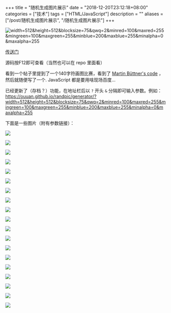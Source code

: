 +++
title = "随机生成图片展示"
date = "2018-12-20T23:12:18+08:00"
categories = ["技术"]
tags = ["HTML/JavaScript"]
description = ""
aliases = ["/post/随机生成图片展示", "/随机生成图片展示"]
+++


![width=512&height=512&blocksize=75&qwq=2&minred=100&maxred=255&mingreen=100&maxgreen=255&minblue=200&maxblue=255&minalpha=0&maxalpha=255](/post_img/随机生成图片展示/width=512&height=512&blocksize=75&qwq=2&minred=100&maxred=255&mingreen=100&maxgreen=255&minblue=200&maxblue=255&minalpha=0&maxalpha=255.png)

[传送门](/randpic/generator/)

<!-- more --> 

源码按F12即可查看（当然也可以在 repo 里面看）

看到一个帖子里提到了一个140字符画图比赛，看到了 [Martin Büttner's code](https://codegolf.stackexchange.com/a/35626) ，然后就随便写了一个. JavaScript 都是要用啥现场百度...

已经更新了（存档？）功能，在地址栏后以 `?` 开头 `&` 分隔即可输入参数。例如：<https://ouuan.github.io/randpic/generator/?width=512&height=512&blocksize=75&qwq=2&minred=100&maxred=255&mingreen=100&maxgreen=255&minblue=200&maxblue=255&minalpha=0&maxalpha=255>

下面是一些图片（附有参数链接）：

[![](/post_img/随机生成图片展示/width=512&height=512&blocksize=75&qwq=2&minred=0&maxred=255&mingreen=0&maxgreen=255&minblue=0&maxblue=255&minalpha=0&maxalpha=255.png)](/randpic/generator/?width=512&height=512&blocksize=75&qwq=2&minred=0&maxred=255&mingreen=0&maxgreen=255&minblue=0&maxblue=255&minalpha=0&maxalpha=255)

[![](/post_img/随机生成图片展示/width=512&height=512&blocksize=75&qwq=2&minred=180&maxred=200&mingreen=180&maxgreen=200&minblue=180&maxblue=255&minalpha=0&maxalpha=255.png)](/randpic/generator/?width=512&height=512&blocksize=75&qwq=2&minred=180&maxred=200&mingreen=180&maxgreen=200&minblue=180&maxblue=255&minalpha=0&maxalpha=255)

[![](/post_img/随机生成图片展示/width=512&height=512&blocksize=75&qwq=2&minred=180&maxred=255&mingreen=180&maxgreen=200&minblue=180&maxblue=255&minalpha=0&maxalpha=255.png)](/randpic/generator/?width=512&height=512&blocksize=75&qwq=2&minred=180&maxred=255&mingreen=180&maxgreen=200&minblue=180&maxblue=255&minalpha=0&maxalpha=255)

[![](/post_img/随机生成图片展示/width=512&height=512&blocksize=75&qwq=2&minred=180&maxred=255&mingreen=180&maxgreen=255&minblue=180&maxblue=255&minalpha=0&maxalpha=255.png?)](/randpic/generator/?width=512&height=512&blocksize=75&qwq=2&minred=180&maxred=255&mingreen=180&maxgreen=255&minblue=180&maxblue=255&minalpha=0&maxalpha=255)

[![](/post_img/随机生成图片展示/width=512&height=512&blocksize=75&qwq=2&minred=180&maxred=200&mingreen=180&maxgreen=200&minblue=180&maxblue=200&minalpha=0&maxalpha=255.png?)](/randpic/generator/?width=512&height=512&blocksize=75&qwq=2&minred=180&maxred=200&mingreen=180&maxgreen=200&minblue=180&maxblue=200&minalpha=0&maxalpha=255)

[![](/post_img/随机生成图片展示/width=512&height=512&blocksize=75&qwq=2&minred=180&maxred=200&mingreen=180&maxgreen=255&minblue=180&maxblue=200&minalpha=0&maxalpha=255.png?)](/randpic/generator/?width=512&height=512&blocksize=75&qwq=2&minred=180&maxred=200&mingreen=180&maxgreen=255&minblue=180&maxblue=200&minalpha=0&maxalpha=255)

[![](/post_img/随机生成图片展示/width=512&height=512&blocksize=75&qwq=2&minred=180&maxred=200&mingreen=180&maxgreen=255&minblue=180&maxblue=255&minalpha=0&maxalpha=255.png?)](/randpic/generator/?width=512&height=512&blocksize=75&qwq=2&minred=180&maxred=200&mingreen=180&maxgreen=255&minblue=180&maxblue=255&minalpha=0&maxalpha=255)

[![](/post_img/随机生成图片展示/width=512&height=512&blocksize=75&qwq=2&minred=180&maxred=255&mingreen=180&maxgreen=200&minblue=180&maxblue=200&minalpha=0&maxalpha=255.png?)](/randpic/generator/?width=512&height=512&blocksize=75&qwq=2&minred=180&maxred=255&mingreen=180&maxgreen=200&minblue=180&maxblue=200&minalpha=0&maxalpha=255)

[![](/post_img/随机生成图片展示/width=512&height=512&blocksize=75&qwq=2&minred=180&maxred=255&mingreen=180&maxgreen=255&minblue=180&maxblue=200&minalpha=0&maxalpha=255.png?)](/randpic/generator/?width=512&height=512&blocksize=75&qwq=2&minred=180&maxred=255&mingreen=180&maxgreen=255&minblue=180&maxblue=200&minalpha=0&maxalpha=255)

[![](/post_img/随机生成图片展示/width=512&height=512&blocksize=75&qwq=3&minred=180&maxred=255&mingreen=180&maxgreen=255&minblue=180&maxblue=255&minalpha=0&maxalpha=255.png?)](/randpic/generator/?width=512&height=512&blocksize=75&qwq=3&minred=180&maxred=255&mingreen=180&maxgreen=255&minblue=180&maxblue=255&minalpha=0&maxalpha=255)

[![](/post_img/随机生成图片展示/width=512&height=512&blocksize=75&qwq=10&minred=180&maxred=255&mingreen=180&maxgreen=255&minblue=180&maxblue=255&minalpha=0&maxalpha=255.png?)](/randpic/generator/?width=512&height=512&blocksize=75&qwq=10&minred=180&maxred=255&mingreen=180&maxgreen=255&minblue=180&maxblue=255&minalpha=0&maxalpha=255)

[![](/post_img/随机生成图片展示/width=512&height=512&blocksize=75&qwq=2&minred=100&maxred=255&mingreen=100&maxgreen=255&minblue=200&maxblue=255&minalpha=0&maxalpha=255.png?)](/randpic/generator/?width=512&height=512&blocksize=75&qwq=2&minred=100&maxred=255&mingreen=100&maxgreen=255&minblue=200&maxblue=255&minalpha=0&maxalpha=255)

[![](/post_img/随机生成图片展示/width=512&height=512&blocksize=75&qwq=2&minred=100&maxred=255&mingreen=200&maxgreen=255&minblue=100&maxblue=255&minalpha=0&maxalpha=255.png?)](/randpic/generator/?width=512&height=512&blocksize=75&qwq=2&minred=100&maxred=255&mingreen=200&maxgreen=255&minblue=100&maxblue=255&minalpha=0&maxalpha=255)

[![](/post_img/随机生成图片展示/width=512&height=512&blocksize=75&qwq=2&minred=100&maxred=255&mingreen=200&maxgreen=255&minblue=200&maxblue=255&minalpha=0&maxalpha=255.png?)](/randpic/generator/?width=512&height=512&blocksize=75&qwq=2&minred=100&maxred=255&mingreen=200&maxgreen=255&minblue=200&maxblue=255&minalpha=0&maxalpha=255)

[![](/post_img/随机生成图片展示/width=512&height=512&blocksize=75&qwq=2&minred=200&maxred=255&mingreen=100&maxgreen=255&minblue=100&maxblue=255&minalpha=0&maxalpha=255.png?)](/randpic/generator/?width=512&height=512&blocksize=75&qwq=2&minred=200&maxred=255&mingreen=100&maxgreen=255&minblue=100&maxblue=255&minalpha=0&maxalpha=255)

[![](/post_img/随机生成图片展示/width=512&height=512&blocksize=75&qwq=2&minred=200&maxred=255&mingreen=100&maxgreen=255&minblue=200&maxblue=255&minalpha=0&maxalpha=255.png?)](/randpic/generator/?width=512&height=512&blocksize=75&qwq=2&minred=200&maxred=255&mingreen=100&maxgreen=255&minblue=200&maxblue=255&minalpha=0&maxalpha=255)

[![](/post_img/随机生成图片展示/width=512&height=512&blocksize=75&qwq=2&minred=200&maxred=255&mingreen=200&maxgreen=255&minblue=100&maxblue=255&minalpha=0&maxalpha=255.png?)](/randpic/generator/?width=512&height=512&blocksize=75&qwq=2&minred=200&maxred=255&mingreen=200&maxgreen=255&minblue=100&maxblue=255&minalpha=0&maxalpha=255)

[![](/post_img/随机生成图片展示/width=512&height=512&blocksize=75&qwq=2&minred=200&maxred=255&mingreen=200&maxgreen=255&minblue=200&maxblue=255&minalpha=0&maxalpha=255.png?)](/randpic/generator/?width=512&height=512&blocksize=75&qwq=2&minred=200&maxred=255&mingreen=200&maxgreen=255&minblue=200&maxblue=255&minalpha=0&maxalpha=255)

[![](/post_img/随机生成图片展示/width=512&height=512&blocksize=75&qwq=2&minred=0&maxred=50&mingreen=0&maxgreen=50&minblue=0&maxblue=50&minalpha=0&maxalpha=50.png?)](/randpic/generator/?width=512&height=512&blocksize=75&qwq=2&minred=0&maxred=50&mingreen=0&maxgreen=50&minblue=0&maxblue=50&minalpha=0&maxalpha=50)